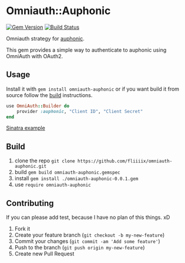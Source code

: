# Omniauth::Auphonic

[![Gem Version](https://badge.fury.io/rb/omniauth-auphonic.png)](http://badge.fury.io/rb/omniauth-auphonic)
[![Build Status](https://travis-ci.org/fliiiix/omniauth-auphonic.png?branch=master)](https://travis-ci.org/fliiiix/omniauth-auphonic)

Omniauth strategy for [auphonic](https://auphonic.com).

This gem provides a simple way to authenticate to auphonic using OmniAuth with OAuth2.

## Usage

Install it with `gem install omniauth-auphonic` or if you want build it from source follow the [build](#build) instructions.

```ruby
use OmniAuth::Builder do
    provider :auphonic, "Client ID", "Client Secret"
end
```

[Sinatra example](/sinatra-example.md)

## Build

1. clone the repo `git clone https://github.com/fliiiix/omniauth-auphonic.git`
2. build `gem build omniauth-auphonic.gemspec`
3. install `gem install ./omniauth-auphonic-0.0.1.gem` 
4. use `require omniauth-auphonic` 

## Contributing

If you can please add test, because I have no plan of this things. xD

1. Fork it
2. Create your feature branch (`git checkout -b my-new-feature`)
3. Commit your changes (`git commit -am 'Add some feature'`)
4. Push to the branch (`git push origin my-new-feature`)
5. Create new Pull Request
